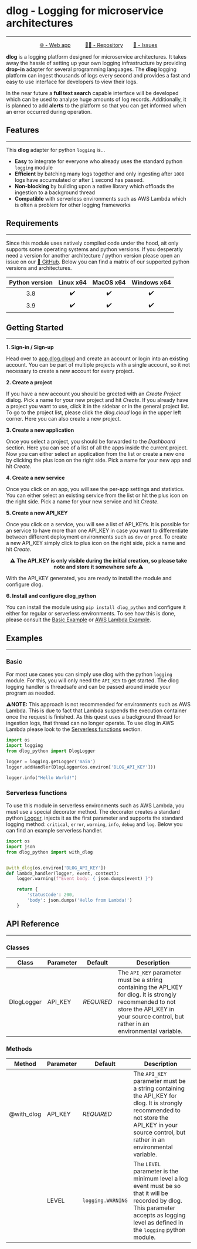 # dlog - Logging for microservice architectures

_________________

<center>

[🌐 - Web app](https://app.dlog.cloud)
&nbsp;&nbsp;&nbsp;&nbsp;&nbsp;&nbsp;&nbsp;&nbsp;
[🐱‍💻 - Repository](https://github.com/lennartvrg/dlog)
&nbsp;&nbsp;&nbsp;&nbsp;&nbsp;
[📝 - Issues](https://github.com/lennartvrg/dlog/issues)
</center>


**dlog** is a logging platform designed for microservice architectures. It takes away the hassle of setting up your own
logging infrastructure by providing **drop-in** adapter for several programming languages. The **dlog** logging platform
can ingest thousands of logs every second and provides a fast and easy to use interface for developers to view their logs.

In the near future a **full text search** capable interface will be developed which can be used to analyse huge amounts
of log records. Additionally, it is planned to add **alerts** to the platform so that you can get informed when an error
occurred during operation.


## Features

_________________

This **dlog** adapter for python `logging` is...

- **Easy** to integrate for everyone who already uses the standard python `logging` module
- **Efficient** by batching many logs together and only ingesting after `1000` logs have accumulated or after `1` second
  has passed.
- **Non-blocking** by building upon a native library which offloads the ingestion to a background thread
- **Compatible** with serverless environments such as AWS Lambda which is often a problem for other logging frameworks


## Requirements
_________________

Since this module uses natively compiled code under the hood, ait only supports some operating systems and python versions.
If you desperatly need a version for another architecture / python version please open an issue on our
[📝 GitHub](https://github.com/lennartvrg/dlog/issues). Below you can find a matrix of our supported python versions and
architectures.


| Python version 	| Linux x64 	| MacOS x64 	| Windows x64 	|
|:----------------:	|:-----------:	|:-----------:	|:-------------:	|
| 3.8            	|     ✔️     	|     ✔️     	|      ✔️      	|
| 3.9            	|     ✔️     	|     ✔️     	|      ✔️      	|

## Getting Started

_________________

**1. Sign-in / Sign-up**

Head over to [app.dlog.cloud](https://app.dlog.cloud) and create an account or login into an existing account.
You can be part of multiple projects with a single account, so it not necessary to create a new account for every project.

**2. Create a project**

If you have a new account you should be greeted with an *Create Project* dialog. Pick a name for your new project and hit
*Create*. If you already have a project you want to use, click it in the sidebar or in the general project list. To go
to the project list, please click the *dlog.cloud* logo in the upper left corner. Here you can also create a new project.

**3. Create a new application**

Once you select a project, you should be forwarded to the *Dashboard* section. Here you can see of a list of all the apps
inside the current project. Now you can either select an application from the list or create a new one by clicking the
plus icon on the right side. Pick a name for your new app and hit *Create*.

**4. Create a new service**

Once you click on an app, you will see the per-app settings and statistics. You can either select an existing service
from the list or hit the plus icon on the right side. Pick a name for your new service and hit *Create*.

**5. Create a new API_KEY**

Once you click on a service, you will see a list of API_KEYs. It is possible for an service to have more than one API_KEY
in case you want to differentiate between different deployment environments such as `dev` or `prod`. To create a new
API_KEY simply click to plus icon on the right side, pick a name and hit *Create*.

<center>

⚠️ **The API_KEY is only visible during the initial creation, so please take note and store it somewhere safe** ⚠️

</center>

With the API_KEY generated, you are ready to install the module and configure dlog.

**6. Install and configure dlog_python**

You can install the module using `pip install dlog_python` and configure it either for regular or serverless environments.
To see how this is done, please consult the [Basic Example](#basic) or [AWS Lambda Example](#serverless-functions).


## Examples
_________________


### Basic

For most use cases you can simply use dlog with the python `logging` module. For this, you will only need the `API_KEY`
to get started. The dlog logging handler is threadsafe and can be passed around inside your program as needed.

⚠️**NOTE:** This approach is not recommended for environments such as AWS Lambda. This is due to fact that Lambda
suspends the execution container once the request is finished. As this quest uses a background thread for ingestion logs,
that thread can no longer operate. To use dlog in AWS Lambda please look to the [Serverless functions](#serverless-functions)
section.

```python
import os
import logging
from dlog_python import DlogLogger

logger = logging.getLogger('main')
logger.addHandler(DlogLogger(os.environ['DLOG_API_KEY']))

logger.info("Hello World!")
```


### Serverless functions

To use this module in serverless environments such as AWS Lambda, you must use a special decorator method. The decorator
creates a standard python [Logger](https://docs.python.org/3/library/logging.html), injects it as the first parameter
and supports the standard logging method: `critical`, `error`, `warning`, `info`, `debug` and `log`. Below you can find
an example serverless handler.


```python
import os
import json
from dlog_python import with_dlog


@with_dlog(os.environ['DLOG_API_KEY'])
def lambda_handler(logger, event, context):
    logger.warning(f"Event body: { json.dumps(event) }")

    return {
        'statusCode': 200,
        'body': json.dumps('Hello from Lambda!')
    }
```

## API Reference

_________________


### Classes


| Class      | Parameter | Default    | Description                                                                                                                                                                                    |
|------------|-----------|------------|------------------------------------------------------------------------------------------------------------------------------------------------------------------------------------------------|
| DlogLogger | API_KEY   | *REQUIRED* | The `API_KEY` parameter must be a string containing the API_KEY for dlog. It is strongly recommended to not store the API_KEY in your source control, but rather in an environmental variable. |

### Methods

| Method     | Parameter | Default           | Description                                                                                                                                                                                    |
|------------|-----------|-------------------|------------------------------------------------------------------------------------------------------------------------------------------------------------------------------------------------|
| @with_dlog | API_KEY   | *REQUIRED*        | The `API_KEY` parameter must be a string containing the API_KEY for dlog. It is strongly recommended to not store the API_KEY in your source control, but rather in an environmental variable. |
|            | LEVEL     | `logging.WARNING` | The `LEVEL` parameter is the minimum level a log event must be so that it will be recorded by dlog. This parameter accepts as logging level as defined in the `logging` python module.         |


